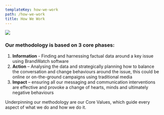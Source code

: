 ```yaml
---
templateKey: how-we-work
path: /how-we-work
title: How We Work
---
```

![](/img/diagram-demo.svg)

### Our methodology is based on 3 core phases:

1. **Information** - Finding and harnessing factual data around a key issue using BrandWatch software 
2. **Action** – Analysing the data and strategically planning how to balance the conversation and change behaviours around the issue, this could be online or on-the-ground campaigns using traditional media
3. **Impact** – ensuring all our messaging and communication interventions are effective and provoke a change of hearts, minds and ultimately negative behaviours

Underpinning our methodology are our Core Values, which guide every aspect of what we do and how we do it.